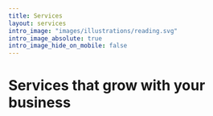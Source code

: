 ```yaml
---
title: Services
layout: services
intro_image: "images/illustrations/reading.svg"
intro_image_absolute: true
intro_image_hide_on_mobile: false
---
```


# Services that grow with your business
